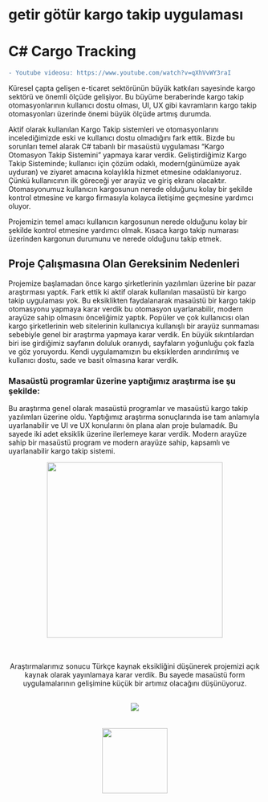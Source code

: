 # getir götür kargo takip uygulaması
# C# Cargo Tracking
```diff
- Youtube videosu: https://www.youtube.com/watch?v=qXhVvWY3raI
```
Küresel çapta gelişen e-ticaret sektörünün büyük katkıları sayesinde kargo sektörü ve önemli
ölçüde gelişiyor. Bu büyüme beraberinde kargo takip otomasyonlarının kullanıcı dostu
olması, UI, UX gibi kavramların kargo takip otomasyonları üzerinde önemi büyük ölçüde
artmış durumda.

Aktif olarak kullanılan Kargo Takip sistemleri ve otomasyonlarını incelediğimizde eski ve
kullanıcı dostu olmadığını fark ettik. Bizde bu sorunları temel alarak C# tabanlı bir masaüstü
uygulaması “Kargo Otomasyon Takip Sistemini” yapmaya karar verdik.
Geliştirdiğimiz Kargo Takip Sisteminde; kullanıcı için çözüm odaklı, modern(günümüze ayak
uyduran) ve ziyaret amacına kolaylıkla hizmet etmesine odaklanıyoruz. Çünkü kullanıcının
ilk göreceği yer arayüz ve giriş ekranı olacaktır. Otomasyonumuz kullanıcın kargosunun
nerede olduğunu kolay bir şekilde kontrol etmesine ve kargo firmasıyla kolayca iletişime
geçmesine yardımcı oluyor.

Projemizin temel amacı kullanıcın kargosunun nerede olduğunu kolay bir şekilde kontrol
etmesine yardımcı olmak. Kısaca kargo takip numarası üzerinden kargonun durumunu ve
nerede olduğunu takip etmek.

##  Proje Çalışmasına Olan Gereksinim Nedenleri
Projemize başlamadan önce kargo şirketlerinin yazılımları üzerine bir pazar araştırması
yaptık. Fark ettik ki aktif olarak kullanılan masaüstü bir kargo takip uygulaması yok. Bu
eksiklikten faydalanarak masaüstü bir kargo takip otomasyonu yapmaya karar verdik bu
otomasyon uyarlanabilir, modern arayüze sahip olmasını önceliğimiz yaptık. Popüler ve çok
kullanıcısı olan kargo şirketlerinin web sitelerinin kullanıcıya kullanışlı bir arayüz sunmaması
sebebiyle genel bir araştırma yapmaya karar verdik. En büyük sıkıntılardan biri ise girdiğimiz
sayfanın doluluk oranıydı, sayfaların yoğunluğu çok fazla ve göz yoruyordu. Kendi
uygulamamızın bu eksiklerden arındırılmış ve kullanıcı dostu, sade ve basit olmasına karar
verdik.
### Masaüstü programlar üzerine yaptığımız araştırma ise şu şekilde:
Bu araştırma genel olarak masaüstü programlar ve masaüstü kargo takip yazılımları üzerine
oldu. Yaptığımız araştırma sonuçlarında ise tam anlamıyla uyarlanabilir ve UI ve UX
konularını ön plana alan proje bulamadık. Bu sayede iki adet eksiklik üzerine ilerlemeye karar
verdik. Modern arayüze sahip bir masaüstü program ve modern arayüze sahip, kapsamlı ve
uyarlanabilir kargo takip sistemi.

<div align="center"><img  height="350" src="https://user-images.githubusercontent.com/60429097/178782937-b474ac71-b6d7-4d5f-90ac-b172c5521e74.png" />

<br><br>
Araştırmalarımız sonucu Türkçe kaynak eksikliğini düşünerek projemizi açık kaynak olarak
yayınlamaya karar verdik. Bu sayede masaüstü form uygulamalarının gelişimine küçük bir
artımız olacağını düşünüyoruz.
<br>
<br>

  <img src="https://user-images.githubusercontent.com/60429097/178789199-c11d914e-6728-4ed3-a526-3a8f50e5d981.png" />
  <br> <br> <br>
<img width="130" src="https://user-images.githubusercontent.com/60429097/178789781-585d97e1-fed2-43ff-bc88-715edd342bf9.png" />











